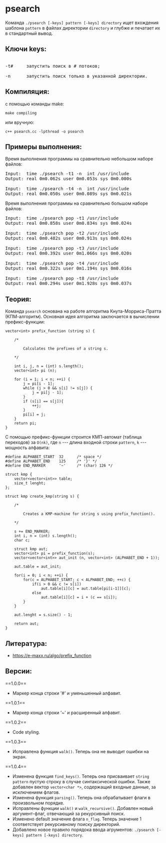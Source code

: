 # psearch

Команда `./psearch [-keys] pattern [-keys] directory` ищет вхождения шаблона `pattern` в файлах директории `directory` и глубже и печатает их в стандартный вывод.

## Ключи keys:

<pre>

-t#     запустить поиск в # потоков;

-n      запустить поиск только в указанной директории.
</pre>

## Компиляция:

с помощью команды make:

    make compiling

или вручную:

    c++ psearch.cc -lpthread -o psearch

## Примеры выполнения:

Время выполнения программы на сравнительно небольшом наборе файлов:

<pre>
Input:  time ./psearch -t1 -n  int /usr/include
Output: real 0m0.062s user 0m0.053s sys 0m0.000s

Input:  time ./psearch -t4 -n  int /usr/include
Output: real 0m0.050s user 0m0.089s sys	0m0.021s
</pre>

Время выполнения программы на сравнительно большом наборе файлов: 

<pre>
Input:  time ./psearch pop -t1 /usr/include
Output: real 0m0.858s user 0m0.834s sys 0m0.024s

Input:  time ./psearch pop -t2 /usr/include
Output: real 0m0.482s user 0m0.913s sys 0m0.024s

Input:  time ./psearch pop -t3 /usr/include
Output: real 0m0.392s user 0m1.066s sys	0m0.020s

Input:  time ./psearch pop -t4 /usr/include
Output: real 0m0.322s user 0m1.194s sys 0m0.016s

Input:  time ./psearch pop -t8 /usr/include
Output: real 0m0.294s user 0m1.928s sys 0m0.037s
</pre>

## Теория:

Команда `psearch` основана на работе алгоритма Кнута-Морриса-Пратта (КПМ-алгоритм). Основная идея
алгоритма заключается в вычислении префикс-функции:

```
vector<int> prefix_function (string s) {

    /*

        Calculates the prefixes of a string s.

    */

    int i, j, n = (int) s.length();
    vector<int> pi (n);

    for (i = 1; i < n; ++i) {
        j = pi[i - 1];
        while (j > 0 && s[i] != s[j]) {
            j = pi[j - 1];
        }
        if (s[i] == s[j]){
            ++j;
        }
        pi[i] = j;
    }
    return pi;
}
```

С помощью префикс-функции строится КМП-автомат (таблица переходов) за `O(nk)`, где `n` --- длина входной строки `pattern`, `k` --- мощность алфавита:

```
#define ALPHABET_START  32      /* space */
#define ALPHABET_END    125     /* '}' */    
#define END_MARKER      '~'     /* (char) 126 */

struct kmp {
    vector<vector<int>> table;
    size_t lenght;
};

struct kmp create_kmp(string s) {
 
    /*

        Creates a KMP-machine for string s using prefix_function().

    */
    
    s += END_MARKER;
    int i, n = (int) s.length();
    char c;

    struct kmp aut;
    vector<int> pi = prefix_function(s);
    vector<vector<int>> aut_init (n, vector<int> (ALPHABET_END + 1));

    aut.table = aut_init;

    for(i = 0; i < n; ++i) {
        for(c = ALPHABET_START; c < ALPHABET_END; ++c) {
            if(i > 0 && c != s[i])
                aut.table[i][c] = aut.table[pi[i-1]][c];
            else
                aut.table[i][c] = i + (c == s[i]);
        }
    }

    aut.lenght = s.size() - 1;

    return aut;
}
```

## Литература:

* https://e-maxx.ru/algo/prefix_function

## Версии:

==1.0.0== 

* Маркер конца строки '#' и уменьшенный алфавит.

==1.0.1== 

* Маркер конца строки '~' и расширенный алфавит.

==1.0.2== 

* Code styling.

==1.0.3==

* Исправлена функция `walk()`. Теперь она не выводит ошибки на экран.

==1.0.4==

* Изменена функция `find_keys()`. Теперь она присваивает `string pattern` пустую строку в случае синтаксической ошибки.
Также добавлен вектор `vector<char *>`, содержащий входные данные, за исключением флагов.
* Изменена функция `parsing()`. Теперь она обрабатывает флаги в произвольном порядке.
* Исправлены функции `walk()` и `walk_recursive()`. Добавлен новый аргумент-флаг, отвечающий за рекурсивный поиск.
* Изменено default значение флага `n_flag`. Теперь значение 1 соответствует рекурсивному поиску директорий. 
* Добавлено новое правило порядока ввода агрументов: `./psearch [-keys] pattern [-keys] directory`.
